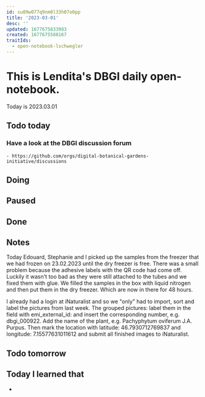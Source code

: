 ```yaml
---
id: su09w077q9nm0l33h07o0pp
title: '2023-03-01'
desc: ''
updated: 1677675833983
created: 1677675588167
traitIds:
  - open-notebook-lschwegler
---
```


# This is Lendita's DBGI daily open-notebook.

Today is 2023.03.01

## Todo today

### Have a look at the DBGI discussion forum
    - https://github.com/orgs/digital-botanical-gardens-initiative/discussions
###
###

## Doing

## Paused

## Done

## Notes
Today Edouard, Stephanie and I picked up the samples from the freezer that we had frozen on 23.02.2023 until the dry freezer is free. There was a small problem because the adhesive labels with the QR code had come off. Luckily it wasn't too bad as they were still attached to the tubes and we fixed them with glue. 
We filled the samples in the box with liquid nitrogen and then put them in the dry freezer. Which are now in there for 48 hours. 

I already had a login at iNaturalist and so we "only" had to import, sort and label the pictures from last week. The grouped pictures: label them in the field with emi_external_id: and insert the corresponding number, e.g. dbgi_000922. Add the name of the plant, e.g. Pachyphytum oviferum J.A. Purpus. Then mark the location with latitude: 46.7930712769837 and longitude: 7.15577631011612 and submit all finished images to iNaturalist.



## Todo tomorrow

###
###
###


## Today I learned that

-